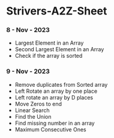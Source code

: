 # Strivers-A2Z-Sheet

### 8 - Nov - 2023
- Largest Element in an Array
- Second Largest Element in an Array
- Check if the array is sorted
### 9 - Nov - 2023
- Remove duplicates from Sorted array
- Left Rotate an array by one place		
- Left rotate an array by D places
- Move Zeros to end		
- Linear Search		
- Find the Union		
- Find missing number in an array		
- Maximum Consecutive Ones
